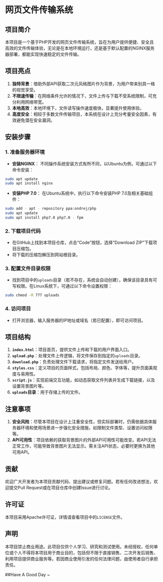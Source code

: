# 网页文件传输系统

## 项目简介
本项目是一个基于PHP开发的网页文件传输系统，旨在为用户提供便捷、安全且高效的文件传输体验，无论是在本地环境运行，还是基于默认配置的NGINX服务器部署，都能实现快速稳定的文件传输。

## 项目亮点
1. **独特背景**：借助外部API获取二次元风格图片作为背景，为用户带来别具一格的视觉享受。
2. **不限速传输**：在网络条件允许的情况下，文件上传与下载不受系统限制，可充分利用网络带宽。
3. **本地高效**：本地环境下，文件读写操作速度极快，显著提升使用体验。
4. **高度安全**：相较于多数文件传输项目，本系统在设计上充分考量安全因素，有效避免潜在安全漏洞。

## 安装步骤
### 1. 准备服务器环境
 - **安装NGINX**：
不同操作系统安装方式有所不同，以Ubuntu为例，可通过以下命令安装：
```bash
sudo apt update
sudo apt install nginx
```
 - **安装PHP 7.0**：
在Ubuntu系统中，执行以下命令安装PHP 7.0及相关基础组件：
```bash
sudo add - apt - repository ppa:ondrej/php
sudo apt update
sudo apt install php7.0 php7.0 - fpm
```
### 2. 下载项目代码
 - 在GitHub上找到本项目仓库，点击“Code”按钮，选择“Download ZIP”下载项目压缩包。
 - 将下载的压缩包解压到网站根目录。
### 3. 配置文件目录权限
 - 找到项目中的`uploads`目录（若不存在，系统会自动创建），确保该目录具有可写权限。在Linux系统下，可通过以下命令设置权限：
```bash
sudo chmod -R 777 uploads
```

### 4. 访问项目
 - 打开浏览器，输入服务器的IP地址或域名（若已配置），即可访问项目。

## 项目结构
1. **`index.html`**：项目首页，提供文件上传和下载的用户界面入口。
2. **`upload.php`**：处理文件上传逻辑，将文件保存到指定的`uploads`目录。
3. **`download.php`**：负责处理文件下载请求，将指定文件发送给用户。
4. **`styles.css`**：定义项目的页面样式，包括布局、颜色、字体等，提升页面美观度与易用性。
5. **`script.js`**：实现前端交互功能，如动态获取文件列表并生成下载链接，以及设置背景图片等。
6. **`uploads`目录**：用于存储上传的文件。

## 注意事项
1. **安全风险**：尽管本项目在设计上注重安全性，但实际部署时，仍需依据具体服务器环境和使用场景进一步强化安全措施，如限制文件类型、设置访问权限等。
2. **API可用性**：项目依赖的获取背景图片的外部API可用性可能改变。若API无法正常工作，可能导致背景图片无法显示。需关注API状态，必要时更换为其他可用API。

## 贡献
欢迎广大开发者为本项目贡献代码、提出建议或修复问题。若有任何改进想法，欢迎提交Pull Request或在项目仓库中创建Issue进行讨论。

## 许可证
本项目采用Apache许可证，详情请查看项目中的`LICENSE`文件。 

## 声明
本项目禁止商业用途。此项目仅供个人学习、研究和测试使用。未经授权，任何单位或个人不得将本项目用于商业目的，包括但不限于直接销售、二次开发后销售、利用项目提供商业服务等。若因商业使用引发的任何法律问题，由使用者自行承担责任。 

##Have A Good Day ~ 

